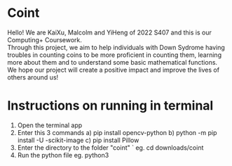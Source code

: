 # Coint
Hello! We are KaiXu, Malcolm and YiHeng of 2022 S407 and this is our Computing+ Coursework.  
Through this project, we aim to help individuals with Down Sydrome having troubles in counting coins to be more proficient in counting them, learning more about them and to understand some basic mathematical functions.
We hope our project will create a positive impact and improve the lives of others around us!

# Instructions on running in terminal
1. Open the terminal app
2. Enter this 3 commands
   a)  pip install opencv-python
   b)  python -m pip install -U -scikit-image
   c)  pip install Pillow
3. Enter the directory to the folder "coint"
`  eg. cd downloads/coint
4. Run the python file
   eg. python3 <file name.py>
 

